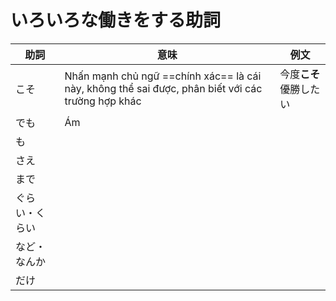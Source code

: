 # いろいろな働きをする助詞

| 助詞           | 意味   | 例文 |
| -------------- | ------ | ---- |
| こそ           | Nhấn mạnh chủ ngữ ==chính xác== là cái này, không thể sai được, phân biết với các trường hợp khác | 今度**こそ**優勝したい|
| でも           |Ám 
| も             |
| さえ           |
| まで           | 
| ぐらい・くらい |
| など・なんか   |
| だけ           | 